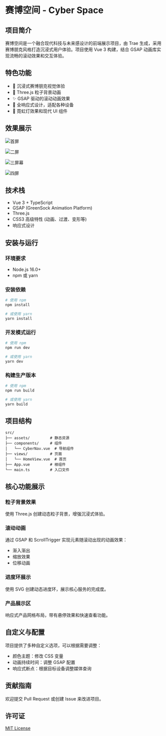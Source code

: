 
# 赛博空间 - Cyber Space

## 项目简介

赛博空间是一个融合现代科技与未来感设计的前端展示项目，由 Trae 生成，采用赛博朋克风格打造沉浸式用户体验。项目使用 Vue 3 构建，结合 GSAP 动画库实现流畅的滚动效果和交互体验。

## 特色功能

- 🌟 沉浸式赛博朋克视觉体验
- 🔮 Three.js 粒子背景动画
- ✨ GSAP 驱动的滚动动画效果
- 📱 全响应式设计，适配各种设备
- 🎨 霓虹灯效果和现代 UI 组件

## 效果展示
![首屏](https://github.com/user-attachments/assets/b47048e4-0f85-4845-a150-13fb206fbd6d)

![二屏](https://github.com/user-attachments/assets/ab2d46bd-ee14-4329-a057-d8dc96d3af10)

![三屏幕](https://github.com/user-attachments/assets/6907f992-532a-4fd9-b3b2-914beb27a6c9)

![四屏](https://github.com/user-attachments/assets/138a67aa-3498-494a-9d26-a04032a0ce8e)


## 技术栈

- Vue 3 + TypeScript
- GSAP (GreenSock Animation Platform)
- Three.js
- CSS3 高级特性 (动画、过渡、变形等)
- 响应式设计

## 安装与运行

### 环境要求

- Node.js 16.0+
- npm 或 yarn

### 安装依赖

```bash
# 使用 npm
npm install

# 或使用 yarn
yarn install
```

### 开发模式运行

```bash
# 使用 npm
npm run dev

# 或使用 yarn
yarn dev
```

### 构建生产版本

```bash
# 使用 npm
npm run build

# 或使用 yarn
yarn build
```

## 项目结构

```
src/
├── assets/         # 静态资源
├── components/     # 组件
│   └── CyberNav.vue  # 导航组件
├── views/          # 页面
│   └── HomeView.vue  # 首页
├── App.vue         # 根组件
└── main.ts         # 入口文件
```

## 核心功能展示

### 粒子背景效果

使用 Three.js 创建动态粒子背景，增强沉浸式体验。

### 滚动动画

通过 GSAP 和 ScrollTrigger 实现元素随滚动出现的动画效果：

- 渐入渐出
- 缩放效果
- 位移动画

### 进度环展示

使用 SVG 创建动态进度环，展示核心服务的完成度。

### 产品展示区

响应式产品网格布局，带有悬停效果和快速查看功能。

## 自定义与配置

项目提供了多种自定义选项，可以根据需要调整：

- 颜色主题：修改 CSS 变量
- 动画持续时间：调整 GSAP 配置
- 响应式断点：根据目标设备调整媒体查询

## 贡献指南

欢迎提交 Pull Request 或创建 Issue 来改进项目。

## 许可证

[MIT License](LICENSE)
